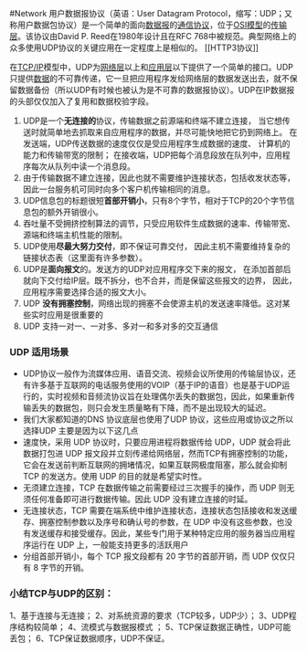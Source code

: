 #Network
用户数据报协议（英语：User Datagram Protocol，缩写：UDP；又称用户数据包协议）是一个简单的面向[数据报](https://zh.wikipedia.org/wiki/%E6%95%B0%E6%8D%AE%E6%8A%A5)的[通信协议](https://zh.wikipedia.org/wiki/%E9%80%9A%E4%BF%A1%E5%8D%8F%E8%AE%AE)，位于[OSI模型](https://zh.wikipedia.org/wiki/OSI%E6%A8%A1%E5%9E%8B)的[传输层](https://zh.wikipedia.org/wiki/%E4%BC%A0%E8%BE%93%E5%B1%82)。该协议由David P. Reed在1980年设计且在RFC 768中被规范。典型网络上的众多使用UDP协议的关键应用在一定程度上是相似的。
[[HTTP3协议]]

在[TCP/IP](https://zh.wikipedia.org/wiki/TCP/IP)模型中，UDP为[网络层](https://zh.wikipedia.org/wiki/%E7%BD%91%E7%BB%9C%E5%B1%82)以上和[应用层](https://zh.wikipedia.org/wiki/%E5%BA%94%E7%94%A8%E5%B1%82)以下提供了一个简单的接口。UDP只提供[数据](https://zh.wikipedia.org/wiki/%E6%95%B0%E6%8D%AE)的不可靠传递，它一旦把应用程序发给网络层的数据发送出去，就不保留数据备份（所以UDP有时候也被认为是不可靠的数据报协议）。UDP在IP数据报的头部仅仅加入了复用和数据校验字段。

1. UDP是一个**无连接的**协议，传输数据之前源端和终端不建立连接， 当它想传送时就简单地去抓取来自应用程序的数据，并尽可能快地把它扔到网络上。 在发送端，UDP传送数据的速度仅仅是受应用程序生成数据的速度、 计算机的能力和传输带宽的限制； 在接收端，UDP把每个消息段放在队列中，应用程序每次从队列中读一个消息段。
2. 由于传输数据不建立连接，因此也就不需要维护连接状态，包括收发状态等， 因此一台服务机可同时向多个客户机传输相同的消息。
3. UDP信息包的标题很短**首部开销小**，只有8个字节，相对于TCP的20个字节信息包的额外开销很小。
4. 吞吐量不受拥挤控制算法的调节，只受应用软件生成数据的速率、传输带宽、 源端和终端主机性能的限制。
5. UDP使用**尽最大努力交付**，即不保证可靠交付， 因此主机不需要维持复杂的链接状态表（这里面有许多参数）。
6. UDP是**面向报文**的。发送方的UDP对应用程序交下来的报文， 在添加首部后就向下交付给IP层。既不拆分，也不合并，而是保留这些报文的边界， 因此，应用程序需要选择合适的报文大小。
7. UDP **没有拥塞控制**，网络出现的拥塞不会使源主机的发送速率降低。这对某些实时应用是很重要的
8. UDP 支持一对一、一对多、多对一和多对多的交互通信
### UDP 适用场景
- UDP协议一般作为流媒体应用、语音交流、视频会议所使用的传输层协议，还有许多基于互联网的电话服务使用的VOIP（基于IP的语音）也是基于UDP运行的，实时视频和音频流协议旨在处理偶尔丢失的数据包，因此，如果重新传输丢失的数据包，则只会发生质量略有下降，而不是出现较大的延迟。
- 我们大家都知道的DNS 协议底层也使用了UDP 协议，这些应用或协议之所以选择UDP 主要是因为以下这几点
- 速度快，采用 UDP 协议时，只要应用进程将数据传给 UDP，UDP 就会将此数据打包进 UDP 报文段并立刻传递给网络层，然而TCP有拥塞控制的功能，它会在发送前判断互联网的拥堵情况，如果互联网极度阻塞，那么就会抑制 TCP 的发送方。使用 UDP 的目的就是希望实时性。
- 无须建立连接，TCP 在数据传输之前需要经过三次握手的操作，而 UDP 则无须任何准备即可进行数据传输。因此 UDP 没有建立连接的时延。
- 无连接状态，TCP 需要在端系统中维护连接状态，连接状态包括接收和发送缓存、拥塞控制参数以及序号和确认号的参数，在 UDP 中没有这些参数，也没有发送缓存和接受缓存。因此，某些专门用于某种特定应用的服务器当应用程序运行在 UDP 上，一般能支持更多的活跃用户
- 分组首部开销小，每个 TCP 报文段都有 20 字节的首部开销，而 UDP 仅仅只有 8 字节的开销。

### 小结TCP与UDP的区别：

1、基于连接与无连接；
2、对系统资源的要求（TCP较多，UDP少）；
3、UDP程序结构较简单；
4、流模式与数据报模式 ；
5、TCP保证数据正确性，UDP可能丢包；
6、TCP保证数据顺序，UDP不保证。